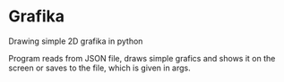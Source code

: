 # Grafika
Drawing simple 2D grafika in python


Program reads from JSON file, draws simple grafics and shows it on the screen or saves to the file, which is given in args.
